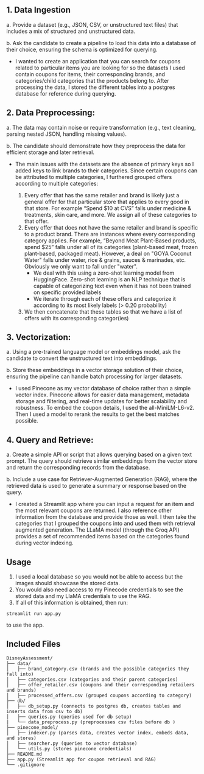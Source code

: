 ## 1. Data Ingestion

a. Provide a dataset (e.g., JSON, CSV, or unstructured text files) that includes a mix of structured and unstructured data.

b. Ask the candidate to create a pipeline to load this data into a database of their choice, ensuring the schema is optimized for querying.

- I wanted to create an application that you can search for coupons related to particular items you are looking for so the datasets I used contain coupons for items, their corresponding brands, and categories/child categories that the products belong to. After processing the data, I stored the different tables into a postgres database for reference during querying.


## 2. Data Preprocessing:

a. The data may contain noise or require transformation (e.g., text cleaning, parsing nested JSON, handling missing values).

b. The candidate should demonstrate how they preprocess the data for efficient storage and later retrieval.


- The main issues with the datasets are the absence of primary keys so I added keys to link brands to their categories. Since certain coupons can be attributed to multiple categories, I furthered grouped offers according to multiple categories:

    1. Every offer that has the same retailer and brand is likely just a general offer for that particular store that applies to every good in that store. For example “Spend $10 at CVS” falls under medicine & treatments, skin care, and more. We assign all of these categories to that offer.
    2. Every offer that does not have the same retailer and brand is specific to a product brand. There are instances where every corresponding category applies. For example, “Beyond Meat Plant-Based products, spend $25” falls under all of its categories (plant-based meat, frozen plant-based, packaged meat). However, a deal on "GOYA Coconut Water" falls under water, rice & grains, sauces & marinades, etc. Obviously we only want to fall under "water". 
        * We deal with this using a zero-shot learning model from HuggingFace. Zero-shot learning is an NLP technique that is capable of categorizing text even when it has not been trained on specific provided labels
        * We iterate through each of these offers and categorize it according to its most likely labels (> 0.20 probability)
    3. We then concatenate that these tables so that we have a list of offers with its corresponding categor(ies)


## 3. Vectorization:

a. Using a pre-trained language model or embeddings model, ask the candidate to convert the unstructured text into embeddings.

b. Store these embeddings in a vector storage solution of their choice, ensuring the pipeline can handle batch processing for larger datasets.

- I used Pinecone as my vector database of choice rather than a simple vector index. Pinecone allows for easier data management, metadata storage and filtering, and real-time updates for better scalability and robustness. To embed the coupon details, I used the all-MiniLM-L6-v2. Then I used a model to rerank the results to get the best matches possible. 

## 4. Query and Retrieve:

a. Create a simple API or script that allows querying based on a given text prompt. The query should retrieve similar embeddings from the vector store and return the corresponding records from the database.

b. Include a use case for Retriever-Augmented Generation (RAG), where the retrieved data is used to generate a summary or response based on the query.

- I created a Streamlit app where you can input a request for an item and the most relevant coupons are returned. I also reference other information from the database and provide those as well. I then take the categories that I grouped the coupons into and used them with retrieval augmented generation. The LLaMA model (through the Groq API) provides a set of recommended items based on the categories found during vector indexing. 


## Usage
1. I used a local database so you would not be able to access but the images should showcase the stored data.
2. You would also need access to my Pinecode credentials to see the stored data and my LlaMA credentials to use the RAG.
3. If all of this information is obtained, then run:
```
streamlit run app.py
```
to use the app.

## Included Files
```plaintext
DisneyAssessment/
├── data/
│   ├── brand_category.csv (brands and the possible categories they fall into)
│   ├── categories.csv (categories and their parent categories)
│   ├── offer_retailer.csv (coupons and their corresponding retailers and brands)
│   ├── processed_offers.csv (grouped coupons according to category)
├── db/
│   ├── db_setup.py (connects to postgres db, creates tables and inserts data from csv to db)
│   ├── queries.py (queries used for db setup)
|   └── data_preprocess.py (preprocesses csv files before db )
├── pinecone_model/
│   ├── indexer.py (parses data, creates vector index, embeds data, and stores)
│   ├── searcher.py (queries to vector database)
│   └── utils.py (stores pinecone credentials)
├── README.md
├── app.py (Streamlit app for coupon retrieval and RAG)
└── .gitignore